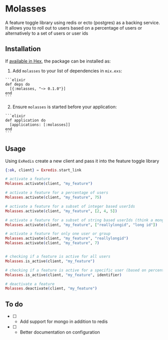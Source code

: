 # Molasses

A feature toggle library using redis or ecto (postgres) as a backing service. It allows you to roll out to users based on a percentage of users or alternatively to a set of users or user ids

## Installation

If [available in Hex](https://hex.pm/docs/publish), the package can be installed as:

  1. Add `molasses` to your list of dependencies in `mix.exs`:

    ```elixir
    def deps do
      [{:molasses, "~> 0.1.0"}]
    end
    ```

  2. Ensure `molasses` is started before your application:

    ```elixir
    def application do
      [applications: [:molasses]]
    end
    ```

## Usage

Using `ExRedis` create a new client and pass it into the feature toggle library

```elixir
{:ok, client} = Exredis.start_link

# activate a feature
Molasses.activate(client, "my_feature")

# activate a feature for a percentage of users
Molasses.activate(client, "my_feature", 75)

# activate a feature for a subset of integer based userIds 
Molasses.activate(client, "my_feature", [2, 4, 5])

# activate a feature for a subset of string based userIds (think a mongoId) or a list of groups
Molasses.activate(client, "my_feature", ["reallylongid", "long id"])

# activate a feature for only one user or group 
Molasses.activate(client, "my_feature", "reallylongid")
Molasses.activate(client, "my_feature", 7)


# checking if a feature is active for all users
Molasses.is_active(client, "my_feature")

# checking if a feature is active for a specific user (based on percentage, or user id/group)
Molasses.is_active(client, "my_feature", identifier)

# deactivate a feature
Molasses.deactivate(client, "my_feature")

```


## To do

- [ ] - Add support for mongo in addition to redis
- [ ] - Better documentation on configuration
